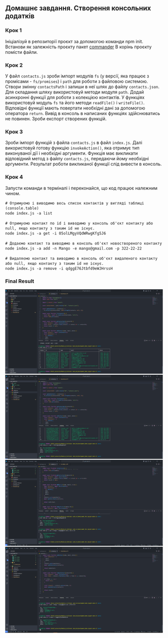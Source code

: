 ## Домашнє завдання. Створення консольних додатків

### Крок 1

Ініціалізуй в репозиторії проєкт за допомогою команди npm init. Встанови як залежність проєкту пакет [commander](https://www.npmjs.com/package/commander)
В корінь проєкту помісти файли.

### Крок 2

У файл `contacts.js` зроби імпорт модулів `fs` (у версії, яка працює з промісами - `fs/promises`) і `path` для роботи з файловою системою.
Створи змінну `contactsPath` і запиши в неї шлях до файлу `contacts.json`. Для складання шляху використовуй методи модуля `path`.
Додай асинхронні функції для роботи з колекцією контактів. У функціях використовуй модуль `fs` та його методи `readFile()` і `writeFile()`. Відповідні функції мають повертати необхідні дані за допомогою оператора `return`. Вивід в консоль в написаних функціях здійснюватись не повинен.
Зроби експорт створених функцій.

### Крок 3

Зроби імпорт функцій з файла `contacts.js` в файл `index.js`.
Далі використовуй готову функцію `invokeAction()`, яка отримує тип виконуваної дії і необхідні аргументи. Функція має викликати відповідний метод з файлу `contacts.js`, передаючи йому необхідні аргументи. Результат роботи викликаної функції слід вивести в консоль.

### Крок 4

Запусти команди в терміналі і переконайся, що код працює належним чином.

```
# Отримуємо і виводимо весь список контактів у вигляді таблиці (console.table)
node index.js -a list

# Отримуємо контакт по id і виводимо у консоль об'єкт контакту або null, якщо контакту з таким id не існує.
node index.js -a get -i 05olLMgyVQdWRwgKfg5J6

# Додаємо контакт та виводимо в консоль об'єкт новоствореного контакту
node index.js -a add -n Mango -e mango@gmail.com -p 322-22-22

# Видаляємо контакт та виводимо в консоль об'єкт видаленого контакту або null, якщо контакту з таким id не існує.
node index.js -a remove -i qdggE76Jtbfd9eWJHrssH
```

### Final Result

![screencapture](./assets/func_1.png)
![screencapture](./assets/func_2.png)
![screencapture](./assets/func_3.png)
![screencapture](./assets/func_4.png)
